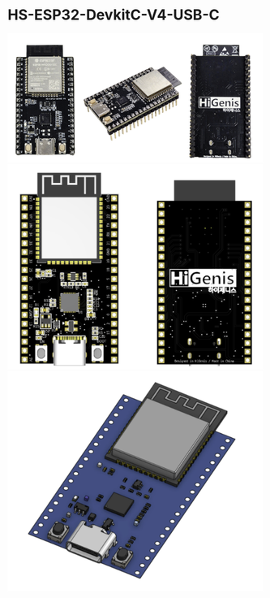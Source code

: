 # HS-ESP32-DevkitC-V4-USB-C


![Image Description](img1.png)
![Image Description](img2.png)
![Image Description](img3.png)